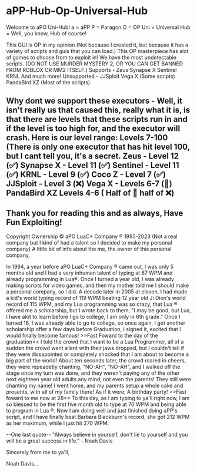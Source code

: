 # aPP-Hub-Op-Universal-Hub
Welcome to aPO Uni-Hub!
a = aPP 
P = Paragon
O = OP
Uni = Universal
Hub = Well, you know, Hub of course!

This GUI is OP in my opinion (Not because I created it, but because it has a variety of scripts and guis that you can load.)
This OP masterpiece has alot of games to choose from to exploit in!
We have the most undetectable scripts. (DO NOT USE MURDER MYSTERY 2, OR YOU CAN GET BANNED FROM ROBLOX OR MM2 ITSELF.)
Supports -
Zeus
Synapse X
Sentinel
KRNL
And much more!
Unsupported -
JJSploit
Vega X (Some scripts)
PandaBird XZ (Most of the scripts)

Why dont we support these executors -
Well, it isn't really us that caused this, really what it is, is that there are levels that these scripts run in and if the level is too high for, and the executor will
crash.
Here is our level range:
Levels 7-100 (There is only one executor that has hit level 100, but I cant tell you, it's a secret.
Zeus - Level 12 (✅)
Synapse X - Level 11 (✅)
Sentinel - Level 11 (✅)
KRNL - Level 9 (✅)
Coco Z - Level 7 (✅)
JJSploit - Level 3 (❌)
Vega X - Levels 6-7 (🤷)
PandaBird XZ Levels 4-6 ( Half of 🤷 half of ❌)
---------------------------------------------------------------------------------
Thank you for reading this and as always, Have Fun Exploiting!
---------------------------------------------------------------------------------
Copyright Ownership © aPO LuaC+ Company ® 1995-2023 (Not a real company but I kind of had a talent so I decided to make my personal company)
A little bit of info about the me, the owner of this personal company,

In 1994, a year before aPO LuaC+ Company ® came out,
I was only 5 months old and I had a very inhuman talent of typing at 67 WPM and already programming in Lua®.
Once I turned a year old, I was already making scripts for video games, and then my mother told me I should make a personal company, so I did.
A decade later in 2005 at eleven, I had made a kid's world typing record of 119 WPM beating 12 year old Ji Dion's world record of 115 WPM, and my Lua programming was so
crazy, that Lua ® offered me a scholarship, but I wrote back to them, "I may be good, but Lua, I have alot to learn before I go to college, I am only in 6th grade."
Once I turned 16, I was already able to go to college, so once again, I got another scholarship offer a few days before Graduation, I signed it, excited that I would
finally become famous! >>Fast Foward to the day of the graduation<< I told the crowd that I want to be a Lua Programmer, all of a sudden the crowd went silent with their jaws dropped,
but I couldn't tell if they were dissapointed or completely shocked that I am about to become a big part of the world! About ten seconds later, the crowd roared in 
cheers, they were repeadetly chanting, "NO-AH", "NO-AH", and I walked off the stage once my turn was done, and they weren't paying any of the other next eighteen year
old adults any mind, not even the parents! They still were chanting my name! I went home, and my parents setup a whole cake and presents, with all of my family there!
As if it were; A birthday party! >>Fast foward to me now at 28<< To this day, as I am typing to ya'll right now, I am so blessed to be the first five month old to
type at 70 WPM and being able to program in Lua ®. Now I am doing well and just finished doing aPP's script, and I have finally beat Barbara Blackburn's record, she
got 212 WPM as her maximum, while I just hit 270 WPM.

--One last quote--
"Always believe in yourself, don't lie to yourself and you will be a great success in life." - Noah Davis

Sincerely from me to ya'll,

Noah Davis...
